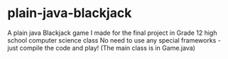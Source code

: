 # plain-java-blackjack
A plain java Blackjack game I made for the final project in Grade 12 high school computer science class
No need to use any special frameworks - just compile the code and play!
(The main class is in Game.java)
